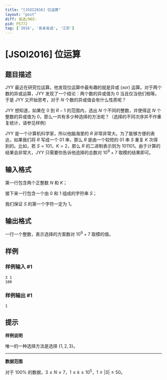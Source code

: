 ```yaml
---
title: "[JSOI2016] 位运算"
layout: "post"
diff: 省选/NOI-
pid: P5772
tag: ['2016', '各省省选', '江苏']
---
```

# [JSOI2016] 位运算
## 题目描述

JYY 最近在研究位运算。他发现位运算中最有趣的就是异或 (xor) 运算。对于两个数的异或运算，JYY 发现了一个结论：两个数的异或值为 $0$ 当且仅当他们相等。于是 JYY 又开始思考，对于 $N$ 个数的异或值会有什么性质呢？

JYY 想知道，如果在 $0$ 到 $R-1$ 的范围内，选出 $N$ 个不同的整数，并使得这 $N$ 个整数的异或值为 $0$，那么一共有多少种选择的方法呢？（选择的不同次序并不作重复统计，请参见样例）

JYY 是一个计算机科学家，所以他脑海里的 $R$ 非常非常大。为了能够方便的表达，如果我们将 $R$ 写成一个 $01$ 串，那么 $R$ 是由一个较短的 $01$ 串 $S$ 重复 $K$ 次得到的。比如，若 $S=101$，$K=2$，那么 $R$ 的二进制表示则为 $101101$。由于计算的结果会非常大，JYY 只需要你告诉他选择的总数对 $10^9+7$ 取模的结果即可。
## 输入格式

第一行包含两个正整数 $N$ 和 $K$；

接下来一行包含一个由 $0$ 和 $1$ 组成的字符串 $S$；

我们保证 $S$ 的第一个字符一定为 $1$。
## 输出格式

一行一个整数，表示选择的方案数对 $10^9+7$ 取模的值。
## 样例

### 样例输入 #1
```
3 1
100
```
### 样例输出 #1
```
1
```
## 提示

**样例说明**

唯一的一种选择方法是选择 $\{1,2,3\}$。

------

**数据范围**

对于 $100\%$ 的数据，$3 \le N \le 7$，$1 \le k \le 10^5$，$1 \le |S| \le 50$。
